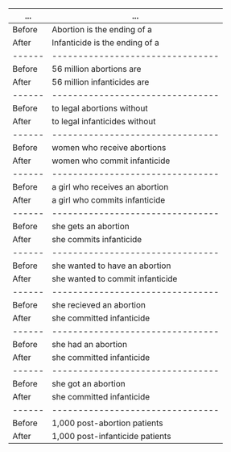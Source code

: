 | ...    | ...                              |
|--------|----------------------------------|
| Before | Abortion is the ending of a      |
| After  | Infanticide is the ending of a   |
| ------ | -------------------------------- |
| Before | 56 million abortions are         |
| After  | 56 million infanticides are      |
| ------ | -------------------------------- |
| Before | to legal abortions without       |
| After  | to legal infanticides without    |
| ------ | -------------------------------- |
| Before | women who receive abortions      |
| After  | women who commit infanticide     |
| ------ | -------------------------------- |
| Before | a girl who receives an abortion  |
| After  | a girl who commits infanticide   |
| ------ | -------------------------------- |
| Before | she gets an abortion             |
| After  | she commits infanticide          |
| ------ | -------------------------------- |
| Before | she wanted to have an abortion   |
| After  | she wanted to commit infanticide |
| ------ | -------------------------------- |
| Before | she recieved an abortion         |
| After  | she committed infanticide        |
| ------ | -------------------------------- |
| Before | she had an abortion              |
| After  | she committed infanticide        |
| ------ | -------------------------------- |
| Before | she got an abortion              |
| After  | she committed infanticide        |
| ------ | -------------------------------- |
| Before | 1,000 post-abortion patients     |
| After  | 1,000 post-infanticide patients  |
